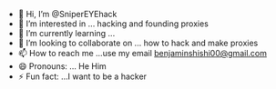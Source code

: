 - 👋 Hi, I’m @SniperEYEhack
- 👀 I’m interested in ... hacking and founding proxies
- 🌱 I’m currently learning ...
- 💞️ I’m looking to collaborate on ... how to hack and make proxies
- 📫 How to reach me ...use my email benjaminshishi00@gmail.com
- 😄 Pronouns: ... He Him 
- ⚡ Fun fact: ...I want to be a hacker

<!---
SniperEYEhack/SniperEYEhack is a ✨ special ✨ repository because its `README.md` (this file) appears on your GitHub profile.
You can click the Preview link to take a look at your changes.
--->
